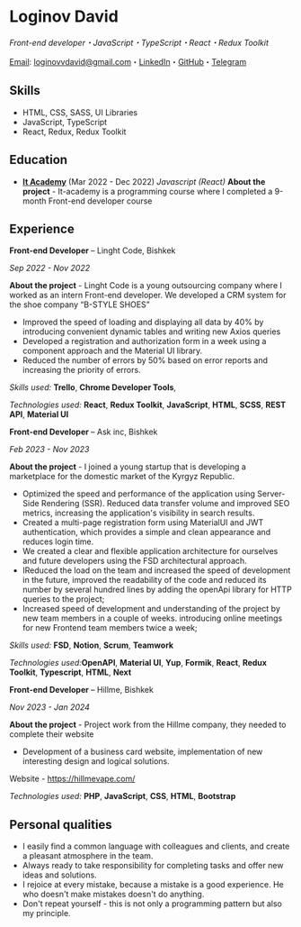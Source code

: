 # Loginov David

_Front-end developer・JavaScript・TypeScript・React・Redux Toolkit_

[Email](mailto:loginovvdavid@gmail.com): loginovvdavid@gmail.com・[LinkedIn](https://www.linkedin.com/in/david-loginov-620b26245/)・[GitHub](https://github.com/DavIdLoginov)・[Telegram](https://t.me/log1n_off)

## Skills

* HTML, CSS, SASS, UI Libraries
* JavaScript, TypeScript
* React, Redux, Redux Toolkit

## Education

* [**It Academy**](http://it-academy.kg/) (Mar 2022 - Dec 2022)
_Javascript (React)_
**About the project** - It-academy is a programming course where I completed a 9-month Front-end developer course

## Experience

**Front-end Developer** – Linght Code, Bishkek

_Sep 2022 - Nov 2022_

**About the project** - Linght Code is a young outsourcing company where I worked as an intern Front-end developer. We developed a CRM system for the shoe company “B-STYLE SHOES”

* Improved the speed of loading and displaying all data by 40% by introducing convenient dynamic tables and writing new Axios queries
* Developed a registration and authorization form in a week using a component approach and the Material UI library.
* Reduced the number of errors by 50% based on error reports and increasing the priority of errors.

_Skills used:_ **Trello**, **Chrome Developer Tools**, 

_Technologies used:_ **React**, **Redux Toolkit**, **JavaScript**, **HTML**, **SCSS**, **REST API**, **Material UI**

**Front-end Developer** – Ask inс, Bishkek

_Feb 2023 - Nov 2023_

**About the project** - I joined a young startup that is developing a marketplace for the domestic market of the Kyrgyz Republic.

* Optimized the speed and performance of the application using Server-Side Rendering (SSR). Reduced data transfer volume and improved SEO metrics, increasing the application's visibility in search results.
* Created a multi-page registration form using MaterialUI and JWT authentication, which provides a simple and clean appearance and reduces login time.
* We created a clear and flexible application architecture for ourselves and future developers using the FSD architectural approach.
* IReduced the load on the team and increased the speed of development in the future, improved the readability of the code and reduced its number by several hundred lines by adding the openApi library for HTTP queries to the project;
* Increased speed of development and understanding of the project by new team members in a couple of weeks. introducing online meetings for new Frontend   team members twice a week;

_Skills used:_ **FSD**, **Notion**, **Scrum**, **Teamwork**

_Technologies used:_**OpenAPI**, **Material UI**, **Yup**, **Formik**, **React**, **Redux Toolkit**, **Typescript**, **HTML**, **Next**


**Front-end Developer** – Hillme, Bishkek

_Nov 2023 - Jan 2024_

**About the project** - Project work from the Hillme company, they needed to complete their website

* Development of a business card website, implementation of new interesting design and logical solutions.

Website - https://hillmevape.com/

_Technologies used:_ **PHP**, **JavaScript**, **CSS**, **HTML**, **Bootstrap** 


## Personal qualities

* I easily find a common language with colleagues and clients, and create a pleasant atmosphere in the team.
* Always ready to take responsibility for completing tasks and offer new ideas and solutions.
* I rejoice at every mistake, because a mistake is a good experience. He who doesn't make mistakes doesn't do anything.
* Don't repeat yourself - this is not only a programming pattern but also my principle.
